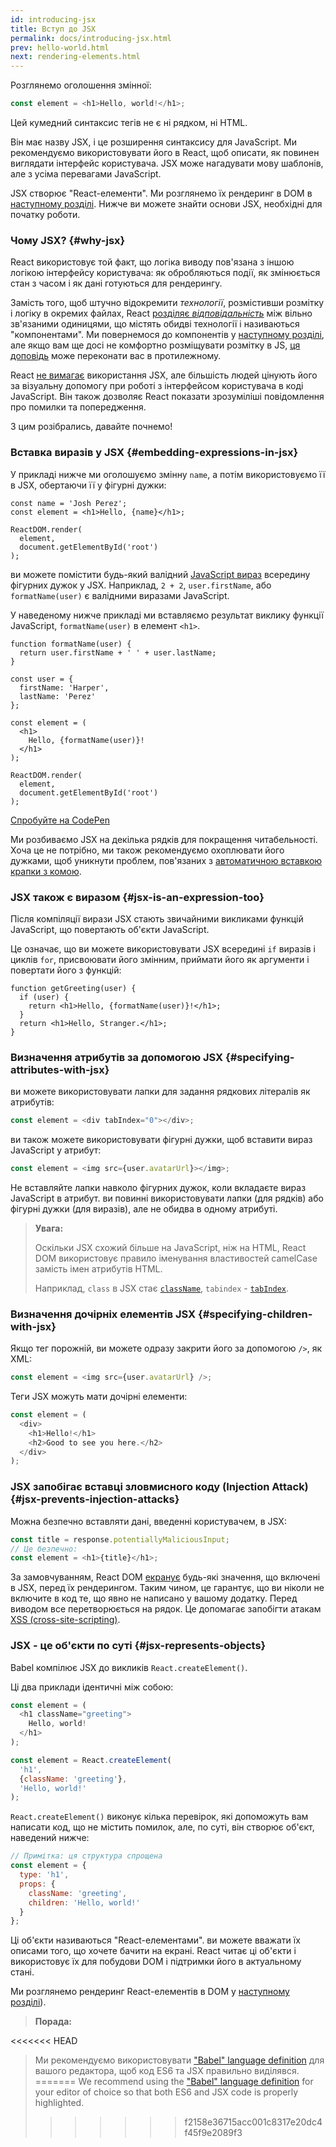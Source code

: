 ```yaml
---
id: introducing-jsx
title: Вступ до JSX
permalink: docs/introducing-jsx.html
prev: hello-world.html
next: rendering-elements.html
---
```


Розглянемо оголошення змінної:

```js
const element = <h1>Hello, world!</h1>;
```

Цей кумедний синтаксис тегів не є ні рядком, ні HTML.

Він має назву JSX, і це розширення синтаксису для JavaScript. Ми рекомендуємо використовувати його в React, щоб описати, як повинен виглядати інтерфейс користувача. JSX може нагадувати мову шаблонів, але з усіма перевагами JavaScript. 

JSX створює "React-елементи". Ми розглянемо їх рендеринг в DOM в [наступному розділі](/docs/rendering-elements.html). Нижче ви можете знайти основи JSX, необхідні для початку роботи.

### Чому JSX? {#why-jsx}

React використовує той факт, що логіка виводу пов'язана з іншою логікою інтерфейсу користувача: як обробляються події, як змінюється стан з часом і як дані готуються для рендерингу.

Замість того, щоб штучно відокремити *технології*, розмістивши розмітку і логіку в окремих файлах, React [розділяє *відповідальність*](https://en.wikipedia.org/wiki/Separation_of_concerns) між вільно зв'язаними одиницями, що містять обидві технології і називаються "компонентами". Ми повернемося до компонентів у [наступному розділі](/docs/components-and-props.html), але якщо вам ще досі не комфортно розміщувати розмітку в JS, [ця доповідь](https://www.youtube.com/watch?v=x7cQ3mrcKaY) може переконати вас в протилежному.

React [не вимагає](/docs/react-without-jsx.html) використання JSX, але більшість людей цінують його за візуальну допомогу при роботі з інтерфейсом користувача в коді JavaScript. Він також дозволяє React показати зрозуміліші повідомлення про помилки та попередження.

З цим розібрались, давайте почнемо!

### Вставка виразів у JSX {#embedding-expressions-in-jsx}

У прикладі нижче ми оголошуємо змінну `name`, а потім використовуємо її в JSX, обертаючи її у фігурні дужки:

```js{1,2}
const name = 'Josh Perez';
const element = <h1>Hello, {name}</h1>;

ReactDOM.render(
  element,
  document.getElementById('root')
);
```

ви можете помістити будь-який валідний [JavaScript вираз](https://developer.mozilla.org/en-US/docs/Web/JavaScript/Guide/Expressions_and_Operators#Expressions) всередину фігурних дужок у JSX. Наприклад, `2 + 2`, `user.firstName`, або `formatName(user)` є валідними виразами JavaScript.

У наведеному нижче прикладі ми вставляємо результат виклику функції JavaScript, `formatName(user)` в елемент `<h1>`.

```js{12}
function formatName(user) {
  return user.firstName + ' ' + user.lastName;
}

const user = {
  firstName: 'Harper',
  lastName: 'Perez'
};

const element = (
  <h1>
    Hello, {formatName(user)}!
  </h1>
);

ReactDOM.render(
  element,
  document.getElementById('root')
);
```

[Спробуйте на CodePen](codepen://introducing-jsx)

Ми розбиваємо JSX на декілька рядків для покращення читабельності. Хоча це не потрібно, ми також рекомендуємо охоплювати його дужками, щоб уникнути проблем, пов'язаних з [автоматичною вставкою крапки з комою](https://stackoverflow.com/q/2846283).

### JSX також є виразом {#jsx-is-an-expression-too}

Після компіляції вирази JSX стають звичайними викликами функцій JavaScript, що повертають об'єкти JavaScript.

Це означає, що ви можете використовувати JSX всередині `if` виразів і циклів `for`, присвоювати його змінним, приймати його як аргументи і повертати його з функцій:

```js{3,5}
function getGreeting(user) {
  if (user) {
    return <h1>Hello, {formatName(user)}!</h1>;
  }
  return <h1>Hello, Stranger.</h1>;
}
```

### Визначення атрибутів за допомогою JSX {#specifying-attributes-with-jsx}

ви можете використовувати лапки для задання рядкових літералів як атрибутів:

```js
const element = <div tabIndex="0"></div>;
```

ви також можете використовувати фігурні дужки, щоб вставити вираз JavaScript у атрибут:

```js
const element = <img src={user.avatarUrl}></img>;
```

Не вставляйте лапки навколо фігурних дужок, коли вкладаєте вираз JavaScript в атрибут. ви повинні використовувати лапки (для рядків) або фігурні дужки (для виразів), але не обидва в одному атрибуті.

>**Увага:**
>
>Оскільки JSX схожий більше на JavaScript, ніж на HTML, React DOM використовує правило іменування властивостей camelCase замість імен атрибутів HTML.
>
>Наприклад, `class` в JSX стає [`className`](https://developer.mozilla.org/en-US/docs/Web/API/Element/className), `tabindex` - [`tabIndex`](https://developer.mozilla.org/en-US/docs/Web/API/HTMLElement/tabIndex).

### Визначення дочірніх елементів JSX {#specifying-children-with-jsx}

Якщо тег порожній, ви можете одразу закрити його за допомогою `/>`, як XML:

```js
const element = <img src={user.avatarUrl} />;
```

Теги JSX можуть мати дочірні елементи:

```js
const element = (
  <div>
    <h1>Hello!</h1>
    <h2>Good to see you here.</h2>
  </div>
);
```

### JSX запобігає вставці зловмисного коду (Injection Attack) {#jsx-prevents-injection-attacks}

Можна безпечно вставляти дані, введенні користувачем, в JSX:

```js
const title = response.potentiallyMaliciousInput;
// Це безпечно:
const element = <h1>{title}</h1>;
```

За замовчуванням, React DOM [екранує](https://stackoverflow.com/questions/7381974/which-characters-need-to-be-escaped-on-html) будь-які значення, що включені в JSX, перед їх рендерингом. Таким чином, це гарантує, що ви ніколи не включите в код те, що явно не написано у вашому додатку. Перед виводом все перетворюється на рядок. Це допомагає запобігти атакам [XSS (cross-site-scripting)](https://en.wikipedia.org/wiki/Cross-site_scripting).

### JSX - це об'єкти по суті {#jsx-represents-objects}

Babel компілює JSX до викликів `React.createElement()`.

Ці два приклади ідентичні між собою:

```js
const element = (
  <h1 className="greeting">
    Hello, world!
  </h1>
);
```

```js
const element = React.createElement(
  'h1',
  {className: 'greeting'},
  'Hello, world!'
);
```

`React.createElement()` виконує кілька перевірок, які допоможуть вам написати код, що не містить помилок, але, по суті, він створює об'єкт, наведений нижче:

```js
// Примітка: ця структура спрощена
const element = {
  type: 'h1',
  props: {
    className: 'greeting',
    children: 'Hello, world!'
  }
};
```

Ці об'єкти називаються "React-елементами". ви можете вважати їх описами того, що хочете бачити на екрані. React читає ці об'єкти і використовує їх для побудови DOM і підтримки його в актуальному стані.

Ми розглянемо рендеринг React-елементів в DOM у [наступному розділі](/docs/rendering-elements.html)).

>**Порада:**
>
<<<<<<< HEAD
>Ми рекомендуємо використовувати ["Babel" language definition](https://babeljs.io/docs/editors) для вашого редактора, щоб код ES6 та JSX правильно виділявся.
=======
>We recommend using the ["Babel" language definition](https://babeljs.io/docs/en/next/editors) for your editor of choice so that both ES6 and JSX code is properly highlighted.
>>>>>>> f2158e36715acc001c8317e20dc4f45f9e2089f3
